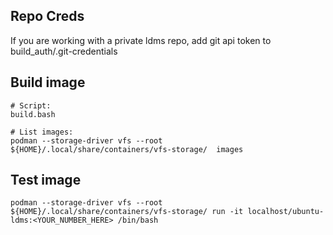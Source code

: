 Repo Creds
---

If you are working with a private ldms repo, add git api token to build_auth/.git-credentials

Build image
---

```console
# Script:
build.bash

# List images:
podman --storage-driver vfs --root ${HOME}/.local/share/containers/vfs-storage/  images
```

Test image
---

```
podman --storage-driver vfs --root ${HOME}/.local/share/containers/vfs-storage/ run -it localhost/ubuntu-ldms:<YOUR_NUMBER_HERE> /bin/bash
```
